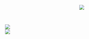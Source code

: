 <p align="center">
  <img src="https://cdn.cloudyyuw.repl.co/i/5njmnzglv2k.gif" /><br><br>
</p>
<br>
<img src="https://github-readme-stats.vercel.app/api?username=CloudyyUw&show_icons=true&theme=cobalt" />
<br>
<img src="https://github-readme-stats.vercel.app/api/top-langs/?username=CloudyyUw&show_icons=true&hide_border=false&&theme=cobalt" />
